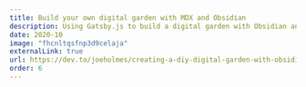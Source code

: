 ```yaml
---
title: Build your own digital garden with MDX and Obsidian
description: Using Gatsby.js to build a digital garden with Obsidian and MDX.
date: 2020-10
image: "fhcnltqsfnp3d9celaja"
externalLink: true
url: https://dev.to/joeholmes/creating-a-diy-digital-garden-with-obsidian-and-gatsby-378e
order: 6
---
```

